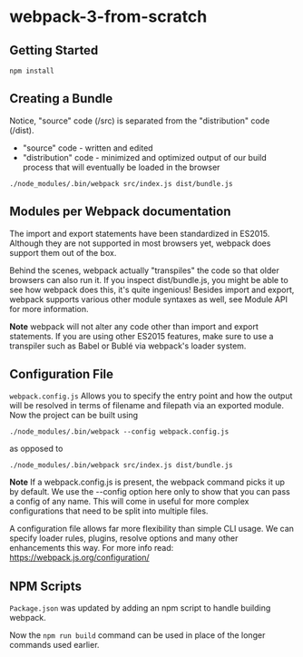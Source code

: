 # webpack-3-from-scratch

## Getting Started
`npm install`

## Creating a Bundle
Notice, "source" code (/src) is separated from the "distribution" code (/dist). 
* "source" code - written and edited 
* "distribution" code - minimized and optimized output of our build process that will eventually be loaded in the browser

`./node_modules/.bin/webpack src/index.js dist/bundle.js`

## Modules per Webpack documentation
The import and export statements have been standardized in ES2015. 
Although they are not supported in most browsers yet, webpack does support them out of the box.

Behind the scenes, webpack actually "transpiles" the code so that older browsers can also run it. 
If you inspect dist/bundle.js, you might be able to see how webpack does this, 
it's quite ingenious! Besides import and export, webpack supports various other module syntaxes as well, 
see Module API for more information.

**Note** webpack will not alter any code other than import and export statements. 
If you are using other ES2015 features, make sure to use a transpiler such as Babel or Bublé via webpack's loader system.

## Configuration File
`webpack.config.js`
Allows you to specify the entry point and how the output will be resolved in terms of filename and filepath via an exported module.
Now the project can be built using

`./node_modules/.bin/webpack --config webpack.config.js`

as opposed to 

`./node_modules/.bin/webpack src/index.js dist/bundle.js`

**Note** If a webpack.config.js is present, the webpack command picks it up by default. We use the --config option here only to show that you can pass a config of any name. This will come in useful for more complex configurations that need to be split into multiple files.

A configuration file allows far more flexibility than simple CLI usage. We can specify loader rules, plugins, resolve options and many other enhancements this way. For more info read: https://webpack.js.org/configuration/

## NPM Scripts
`Package.json` was updated by adding an npm script to handle building webpack.

Now the `npm run build` command can be used in place of the longer commands used earlier.

